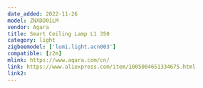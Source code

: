 ```yaml
---
date_added: 2022-11-26
model: ZNXDD01LM
vendor: Aqara
title: Smart Ceiling Lamp L1 350
category: light
zigbeemodel: ['lumi.light.acn003']
compatible: [z2m]
mlink: https://www.aqara.com/cn/
link: https://www.aliexpress.com/item/1005004651334675.html
link2: 
---
```

